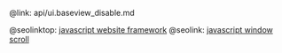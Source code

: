 @link: api/ui.baseview_disable.md

@seolinktop: [javascript website framework](https://webix.com)
@seolink: [javascript window scroll](https://webix.com/widget/scrollview/)